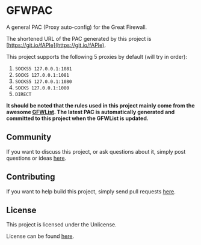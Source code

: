 # GFWPAC

A general PAC (Proxy auto-config) for the Great Firewall.

The shortened URL of the PAC generated by this project is
[https://git.io/fAPIe](https://git.io/fAPIe).

This project supports the following 5 proxies by default (will try in order):

1. `SOCKS5 127.0.0.1:1081`
2. `SOCKS 127.0.0.1:1081`
3. `SOCKS5 127.0.0.1:1080`
4. `SOCKS 127.0.0.1:1080`
5. `DIRECT`

**It should be noted that the rules used in this project mainly come from the
awesome [GFWList](https://github.com/gfwlist/gfwlist). The latest PAC is
automatically generated and committed to this project when the GFWList is
updated.**

## Community

If you want to discuss this project, or ask questions about it, simply post
questions or ideas [here](https://github.com/aofei/gfwpac/issues).

## Contributing

If you want to help build this project, simply send pull requests
[here](https://github.com/aofei/gfwpac/pulls).

## License

This project is licensed under the Unlicense.

License can be found [here](LICENSE).
